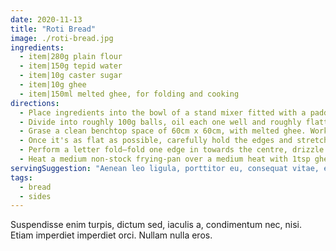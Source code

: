 ```yaml
---
date: 2020-11-13
title: "Roti Bread"
image: ./roti-bread.jpg
ingredients:
  - item|280g plain flour
  - item|150g tepid water
  - item|10g caster sugar
  - item|10g ghee
  - item|150ml melted ghee, for folding and cooking
directions:
  - Place ingredients into the bowl of a stand mixer fitted with a paddle attachment and mix for three minutes.
  - Divide into roughly 100g balls, oil each one well and roughly flatten between two pieces of baking paper. Set aside on the bench to rest for 15 minutes.
  - Grase a clean benchtop space of 60cm x 60cm, with melted ghee. Working with one portion at a time, place dough into the centre of the greased area and massage it with the palm of your hand in a circular motion while pressing down and outwards.
  - Once it's as flat as possible, carefully hold the edges and stretch the dough outwards until it is tissue-thin all over. Drizzle with two teaspoons of melted ghee.
  - Perform a letter fold—fold one edge in towards the centre, drizzle with melted ghee, then fold the opposite edge over to make a rough square with three layers. Flatter out as thinly as possible then set aside and repeat with remaining portions.
  - Heat a medium non-stock frying-pan over a medium heat with 1tsp ghee. Cook the roti, turning once the underside is very crispy and golden brown. Remove from the pan, season with salt and cover loosely with foil to keep warm. Cook remaining roti.
servingSuggestion: "Aenean leo ligula, porttitor eu, consequat vitae, eleifend ac, enim. Vestibulum ullamcorper mauris at ligula."
tags:
  - bread
  - sides
---
```


Suspendisse enim turpis, dictum sed, iaculis a, condimentum nec, nisi. Etiam imperdiet imperdiet orci. Nullam nulla eros.
